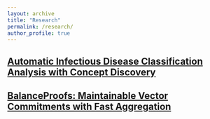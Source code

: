 ```yaml
---
layout: archive
title: "Research"
permalink: /research/
author_profile: true
---
```



## [Automatic Infectious Disease Classification Analysis with Concept Discovery](https://arxiv.org/abs/2209.02415)

## [BalanceProofs: Maintainable Vector Commitments with Fast Aggregation](https://eprint.iacr.org/2022/864)

